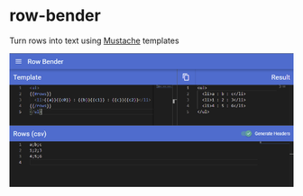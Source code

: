 # row-bender

Turn rows into text using [Mustache](https://github.com/janl/mustache.js) templates

![capture.png](./capture.png)
